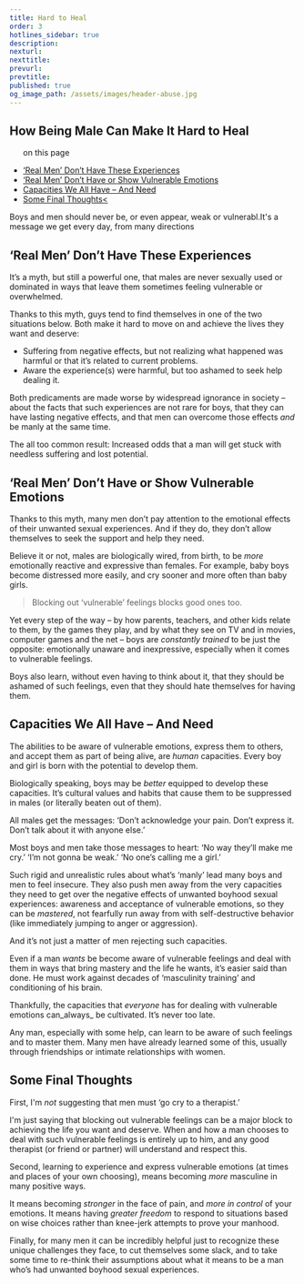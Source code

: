 ```yaml
---
title: Hard to Heal
order: 3
hotlines_sidebar: true
description:
nexturl:
nexttitle:
prevurl:
prevtitle:
published: true
og_image_path: /assets/images/header-abuse.jpg
---
```


## How Being Male Can Make It Hard to Heal

<ul class="onpage"><p class="onpage__header">on this page</p>
  <li><a href="#experiences">‘Real Men’ Don’t Have These Experiences</a></li>
  <li><a href="#emotions">‘Real Men’ Don’t Have or Show Vulnerable Emotions</a></li>
  <li><a href="#capacities">Capacities We All Have – And Need</a></li>
  <li><a href="#final">Some Final Thoughts<</a></li>
</ul>

Boys and men should never be, or even appear, weak or vulnerabl.It's a message we get every day, from many directions

## <a name="experiences"> ‘Real Men’ Don’t Have These Experiences</a>

It’s a myth, but still a powerful one, that males are never sexually used or dominated in ways that leave them sometimes feeling vulnerable or overwhelmed.

Thanks to this myth, guys tend to find themselves in one of the two situations below. Both make it hard to move on and achieve the lives they want and deserve:

*   Suffering from negative effects, but not realizing what happened was harmful or that it’s related to current problems.
*   Aware the experience(s) were harmful, but too ashamed to seek help dealing it.

Both predicaments are made worse by widespread ignorance in society – about the facts that such experiences are not rare for boys, that they can have lasting negative effects, and that men can overcome those effects _and_ be manly at the same time.

The all too common result: Increased odds that a man will get stuck with needless suffering and lost potential.

## <a name="emotions"> ‘Real Men’ Don’t Have or Show Vulnerable Emotions</a>

Thanks to this myth, many men don’t pay attention to the emotional effects of their unwanted sexual experiences. And if they do, they don’t allow themselves to seek the support and help they need.

Believe it or not, males are biologically wired, from birth, to be _more_ emotionally reactive and expressive than females. For example, baby boys become distressed more easily, and cry sooner and more often than baby girls.

> Blocking out ‘vulnerable’ feelings blocks good ones too.

Yet every step of the way – by how parents, teachers, and other kids relate to them, by the games they play, and by what they see on TV and in movies, computer games and the net – boys are _constantly trained_ to be just the opposite: emotionally unaware and inexpressive, especially when it comes to vulnerable feelings.

Boys also learn, without even having to think about it, that they should be ashamed of such feelings, even that they should hate themselves for having them.

## <a name="capacities"> Capacities We All Have – And Need</a>

The abilities to be aware of vulnerable emotions, express them to others, and accept them as part of being alive, are _human_ capacities. Every boy and girl is born with the potential to develop them.

Biologically speaking, boys may be _better_ equipped to develop these capacities. It’s cultural values and habits that cause them to be suppressed in males (or literally beaten out of them).

All males get the messages: ‘Don’t acknowledge your pain. Don’t express it. Don’t talk about it with anyone else.’

Most boys and men take those messages to heart: ‘No way they’ll make me cry.’ ‘I’m not gonna be weak.’ ‘No one’s calling me a girl.’

Such rigid and unrealistic rules about what’s ‘manly’ lead many boys and men to feel insecure. They also push men away from the very capacities they need to get over the negative effects of unwanted boyhood sexual experiences: awareness and acceptance of vulnerable emotions, so they can be _mastered_, not fearfully run away from with self-destructive behavior (like immediately jumping to anger or aggression).

And it’s not just a matter of men rejecting such capacities.

Even if a man _wants_ be become aware of vulnerable feelings and deal with them in ways that bring mastery and the life he wants, it’s easier said than done. He must work against decades of ‘masculinity training’ and conditioning of his brain.

Thankfully, the capacities that _everyone_ has for dealing with vulnerable emotions can_always_ be cultivated. It’s never too late.

Any man, especially with some help, can learn to be aware of such feelings and to master them. Many men have already learned some of this, usually through friendships or intimate relationships with women.

## <a name="final"> Some Final Thoughts</a>

First, I'm _not_ suggesting that men must ‘go cry to a therapist.’

I'm just saying that blocking out vulnerable feelings can be a major block to achieving the life you want and deserve. When and how a man chooses to deal with such vulnerable feelings is entirely up to him, and any good therapist (or friend or partner) will understand and respect this.

Second, learning to experience and express vulnerable emotions (at times and places of your own choosing), means becoming _more_ masculine in many positive ways.

It means becoming _stronger_ in the face of pain, and _more in control_ of your emotions. It means having _greater freedom_ to respond to situations based on wise choices rather than knee-jerk attempts to prove your manhood.

Finally, for many men it can be incredibly helpful just to recognize these unique challenges they face, to cut themselves some slack, and to take some time to re-think their assumptions about what it means to be a man who’s had unwanted boyhood sexual experiences.